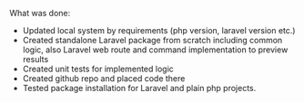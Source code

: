 What was done:

- Updated local system by requirements (php version, laravel version etc.)
- Created standalone Laravel package from scratch including common logic, also Laravel web route and command implementation to preview results
- Created unit tests for implemented logic
- Created github repo and placed code there
- Tested package installation for Laravel and plain php projects.
